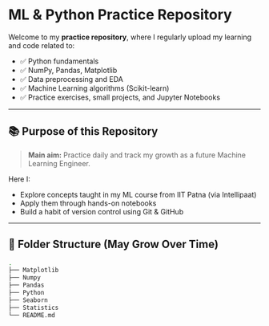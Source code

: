 # ML & Python Practice Repository

Welcome to my **practice repository**, where I regularly upload my learning and code related to:

* ✅ Python fundamentals
* ✅ NumPy, Pandas, Matplotlib
* ✅ Data preprocessing and EDA
* ✅ Machine Learning algorithms (Scikit-learn)
* ✅ Practice exercises, small projects, and Jupyter Notebooks

---

## 📚 Purpose of this Repository

> **Main aim:** Practice daily and track my growth as a future Machine Learning Engineer.

Here I:

* Explore concepts taught in my ML course from IIT Patna (via Intellipaat)
* Apply them through hands-on notebooks
* Build a habit of version control using Git & GitHub

---

## 📂 Folder Structure (May Grow Over Time)

```bash
.
├── Matplotlib
├── Numpy
├── Pandas
├── Python
├── Seaborn
├── Statistics
└── README.md
```
